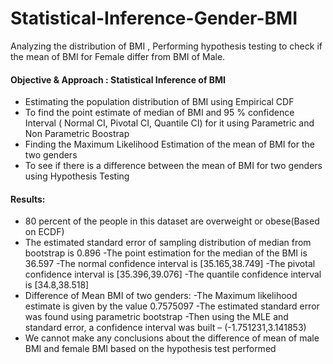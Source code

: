 # Statistical-Inference-Gender-BMI
 Analyzing the distribution of BMI , Performing hypothesis testing to check if the mean of BMI for Female differ from BMI of Male.
 
 
 #### Objective & Approach : Statistical Inference of BMI 
 * Estimating the population distribution of BMI using Empirical CDF
 * To find the point estimate of median of BMI and 95 % confidence Interval ( Normal CI, Pivotal CI, Quantile CI) for it using Parametric and Non Parametric Boostrap
 * Finding the Maximum Likelihood Estimation of the mean of BMI for the two genders 
 * To see if there is a difference between the mean of BMI for two genders using Hypothesis Testing
 
 
 #### Results:
 * 80 percent of the people in this dataset are overweight or obese(Based on ECDF)
 * The estimated standard error of sampling distribution of median from bootstrap is 0.896
         -The point estimation for the median of the BMI is 36.597
         -The normal confidence interval is [35.165,38.749]
         -The pivotal confidence interval is [35.396,39.076]
         -The quantile confidence interval is [34.8,38.518]
 * Difference of Mean BMI of two genders:
         -The Maximum likelihood estimate is given by the value 0.7575097
         -The estimated standard error was found using parametric bootstrap
         -Then using the MLE and standard error, a confidence interval was built – (-1.751231,3.141853)
 * We cannot make any conclusions about the difference of mean of male BMI and female BMI based on the hypothesis test performed
